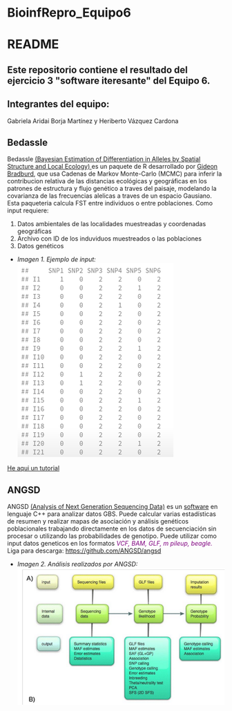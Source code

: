 # BioinfRepro_Equipo6

# README

## Este repositorio contiene el resultado del ejercicio 3 "software iteresante" del Equipo 6.

## **Integrantes del equipo:**
Gabriela Aridai Borja Martínez y
Heriberto Vázquez Cardona


## **Bedassle**
Bedassle [(Bayesian Estimation of Differentiation in Alleles by Spatial Structure and Local Ecology) ](http://www.genescape.org/uploads/7/2/2/0/72206611/bradburd_ralph_coop_2013.pdf) es un paquete de R desarrollado por [Gideon Bradburd](http://www.genescape.org/), que usa Cadenas de Markov Monte-Carlo (MCMC) para inferir la contribucion relativa de las distancias ecológicas y geográficas en los patrones de estructura y flujo genético a traves del paisaje, modelando la covarianza de las frecuencias alelicas a traves de un espacio Gausiano. Esta paqueteria calcula  FST entre individuos o entre poblaciones. Como input requiere:
1. Datos ambientales de las localidades muestreadas y coordenadas geográficas
2. Archivo con ID de los induviduos muestreados o las poblaciones
3. Datos genéticos
- *Imagen 1. Ejemplo de input:*
![Input](https://raw.githubusercontent.com/HeribertoVaquezCardona/Imagen2/master/Bedassle_input.png)



[He aqui un tutorial ](http://petrelharp.github.io/popgen-visualization-course/)

## **ANGSD**
ANGSD [(Analysis of Next Generation Sequencing Data)](https://www.ncbi.nlm.nih.gov/pubmed/25420514) es un [software](https://github.com/ANGSD/angsd) en lenguaje C++ para analizar datos GBS. Puede calcular varias estadísticas de resumen y realizar mapas de asociación y análisis genéticos poblacionales trabajando directamente en los datos de secuenciación sin procesar o utilizando las probabilidades de genotipo. Puede utilizar como input datos geneticos en los formatos <span style="color:purple">*VCF, BAM, GLF, m pileup, beagle.*</span> 
Liga para descarga: https://github.com/ANGSD/angsd
- *Imagen 2. Análisis realizados por ANGSD:*
![Analisis realizados por ANGSD](https://raw.githubusercontent.com/HeribertoVaquezCardona/Imagen1/master/Analysis.png)



